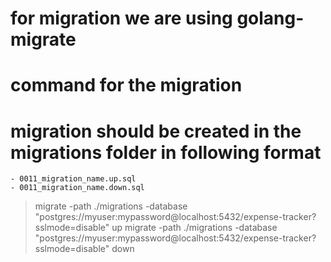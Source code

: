 # for migration we are using golang-migrate
# command for the migration
# migration should be created in the migrations folder in following format
    - 0011_migration_name.up.sql
    - 0011_migration_name.down.sql
> migrate -path ./migrations -database "postgres://myuser:mypassword@localhost:5432/expense-tracker?sslmode=disable" up
> migrate -path ./migrations -database "postgres://myuser:mypassword@localhost:5432/expense-tracker?sslmode=disable" down
